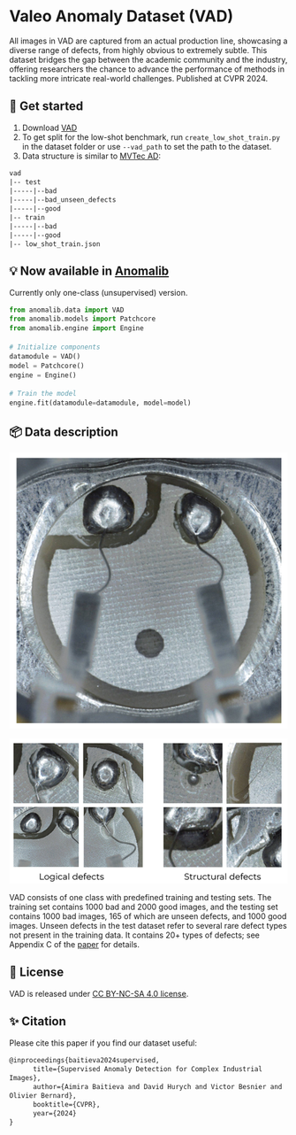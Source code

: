 # Valeo Anomaly Dataset (VAD)
All images in VAD are captured from an actual production line, showcasing a diverse range of defects, from highly obvious to extremely subtle. This dataset bridges the gap between the academic community and the industry, offering researchers the chance to advance the performance of methods in tackling more intricate real-world challenges. Published at CVPR 2024.

## 🚀 Get started
1. Download [VAD](https://drive.google.com/file/d/1LbHHJHCdkvhzVqekAIRdWjBWaBHxPjuu/view?usp=sharing)
2. To get split for the low-shot benchmark, run `create_low_shot_train.py` in the dataset folder or use `--vad_path` to set the path to the dataset.
3. Data structure is similar to [MVTec AD](https://www.mvtec.com/company/research/datasets/mvtec-ad):

```shell
vad
|-- test
|-----|--bad
|-----|--bad_unseen_defects
|-----|--good
|-- train
|-----|--bad
|-----|--good
|-- low_shot_train.json
```

## 💡 Now available in [Anomalib](https://github.com/open-edge-platform/anomalib)
Currently only one-class (unsupervised) version.

```python
from anomalib.data import VAD
from anomalib.models import Patchcore
from anomalib.engine import Engine

# Initialize components
datamodule = VAD()
model = Patchcore()
engine = Engine()

# Train the model
engine.fit(datamodule=datamodule, model=model)
```

## 📦 Data description
![](images/good.png)

![](images/defects.png)

VAD consists of one class with predefined training and testing sets. The training set contains 1000 bad and 2000 good images, and the testing set contains 1000 bad images, 165 of which are unseen defects, and 1000 good images. Unseen defects in the test dataset refer to several rare defect types not present in the training data. 
It contains 20+ types of defects; see Appendix C of the [paper](https://arxiv.org/abs/2405.04953) for details.

## 📄 License
VAD is released under [CC BY-NC-SA 4.0 license](https://creativecommons.org/licenses/by-nc-sa/4.0/).

## ✨ Citation
Please cite this paper if you find our dataset useful:

```
@inproceedings{baitieva2024supervised,
      title={Supervised Anomaly Detection for Complex Industrial Images}, 
      author={Aimira Baitieva and David Hurych and Victor Besnier and Olivier Bernard},
      booktitle={CVPR},
      year={2024} 
}
```
